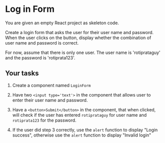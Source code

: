 # Log in Form

You are given an empty React project as skeleton code.

Create a login form that asks the user for their user name and password. When the user clicks on the button, display whether the combination of user name and password is correct.

For now, assume that there is only one user. The user name is 'rotiprataguy' and the password is 'rotiprata123'.

## Your tasks

1. Create a component named `LoginForm`

2. Have two `<input type='text'>` in the component that allows user to enter their user name and password.

3. Have a `<button>Submit</button>` in the component, that when clicked, will check if the user has entered `rotiprataguy` for user name and `rotiprata123` for the password.

4. If the user did step 3 correctly, use the `alert` function to display "Login success", otherwise use the `alert` function to display "Invalid login"